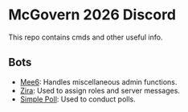 # McGovern 2026 Discord

This repo contains cmds and other useful info.

## Bots

- [Mee6](https://mee6.xyz/): Handles miscellaneous admin functions.
- [Zira](https://docs.zira.bot/docs/home): Used to assign roles and server messages.
- [Simple Poll](https://top.gg/bot/324631108731928587): Used to conduct polls.
